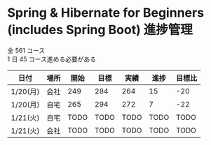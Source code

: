 # Spring & Hibernate for Beginners (includes Spring Boot) 進捗管理

全 561 コース  
1 日 45 コース進める必要がある

| 日付     | 場所 | 開始 | 目標 | 実績 | 進捗 | 目標比 |
| -------- | ---- | ---- | ---- | ---- | ---- | ------ |
| 1/20(月) | 会社 | 249  | 284  | 264  | 15   | -20    |
| 1/20(月) | 自宅 | 265  | 294  | 272  | 7    | -22    |
| 1/21(火) | 自宅 | TODO | TODO | TODO | TODO | TODO   |
| 1/21(火) | 会社 | TODO | TODO | TODO | TODO | TODO   |
